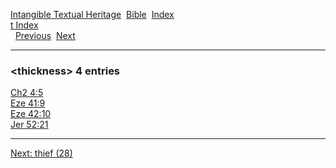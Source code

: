 [Intangible Textual Heritage](../../index)  [Bible](../index) 
[Index](index)   
[t Index](_t_)  
  [Previous](c11484)  [Next](c11486) 

------------------------------------------------------------------------

### &lt;thickness&gt; 4 entries

[Ch2 4:5](../kjv/ch2004.htm#005)  
[Eze 41:9](../kjv/eze041.htm#009)  
[Eze 42:10](../kjv/eze042.htm#010)  
[Jer 52:21](../kjv/jer052.htm#021)  

------------------------------------------------------------------------

[Next: thief (28)](c11486)
